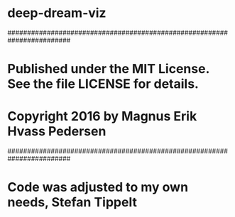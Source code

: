 # deep-dream-viz


########################################################################
# Published under the MIT License. See the file LICENSE for details.
#
# Copyright 2016 by Magnus Erik Hvass Pedersen
########################################################################
# Code was adjusted to my own needs, Stefan Tippelt
